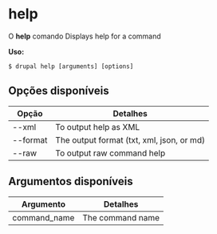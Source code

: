 # help
O **help** comando Displays help for a command

**Uso:**
```
$ drupal help [arguments] [options] 
```

## Opções disponíveis
Opção | Detalhes
-------|-------------
--xml | To output help as XML
--format | The output format (txt, xml, json, or md)
--raw | To output raw command help

## Argumentos disponíveis
Argumento | Detalhes
---------|-------------
command_name | The command name
